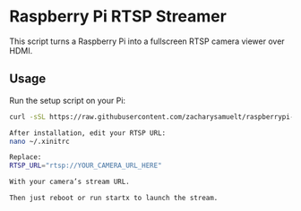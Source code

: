 # Raspberry Pi RTSP Streamer

This script turns a Raspberry Pi into a fullscreen RTSP camera viewer over HDMI.

## Usage

Run the setup script on your Pi:

```bash
curl -sSL https://raw.githubusercontent.com/zacharysamuelt/raspberrypi-rtsp-streamer/main/setup-rtsp.sh | bash

After installation, edit your RTSP URL:
nano ~/.xinitrc

Replace:
RTSP_URL="rtsp://YOUR_CAMERA_URL_HERE"

With your camera’s stream URL.

Then just reboot or run startx to launch the stream.

